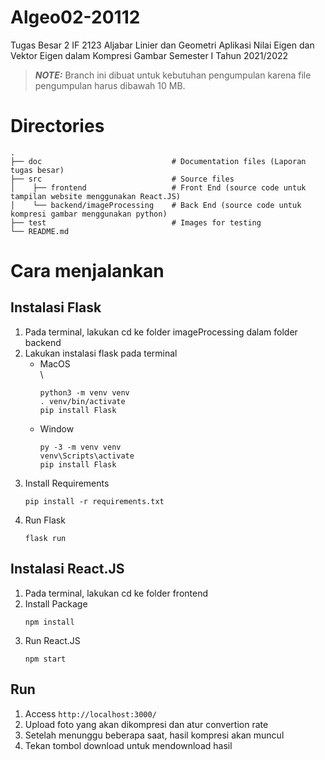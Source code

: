 # Algeo02-20112
Tugas Besar 2 IF 2123 Aljabar Linier dan Geometri Aplikasi Nilai Eigen dan Vektor Eigen dalam Kompresi Gambar  Semester I Tahun 2021/2022

> **_NOTE:_**  Branch ini dibuat untuk kebutuhan pengumpulan karena file pengumpulan harus dibawah 10 MB.

# Directories

    .
    ├── doc                             # Documentation files (Laporan tugas besar)
    ├── src                             # Source files
    │    ├── frontend                   # Front End (source code untuk tampilan website menggunakan React.JS)
    │    └── backend/imageProcessing    # Back End (source code untuk kompresi gambar menggunakan python)
    ├── test                            # Images for testing
    └── README.md

# Cara menjalankan

## Instalasi Flask
1. Pada terminal, lakukan cd ke folder imageProcessing dalam folder backend
2. Lakukan instalasi flask pada terminal
    - MacOS<br />\
        ```
        python3 -m venv venv
        . venv/bin/activate
        pip install Flask
        ```
    - Window<br />
        ```
        py -3 -m venv venv
        venv\Scripts\activate
        pip install Flask
        ```
3. Install Requirements
    ```
    pip install -r requirements.txt
    ```
4. Run Flask
    ```
    flask run
    ```

## Instalasi React.JS
1. Pada terminal, lakukan cd ke folder frontend
2. Install Package
    ```
    npm install
    ```
3. Run React.JS
    ```
    npm start
    ```

## Run
1. Access `http://localhost:3000/`
2. Upload foto yang akan dikompresi dan atur convertion rate
3. Setelah menunggu beberapa saat, hasil kompresi akan muncul
4. Tekan tombol download untuk mendownload hasil
